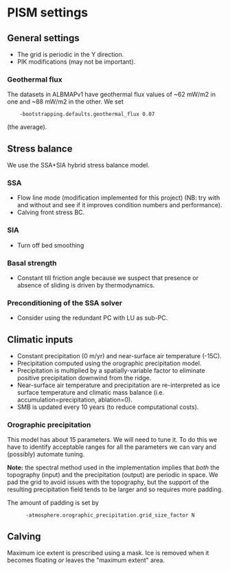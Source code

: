 # PISM settings

## General settings

- The grid is periodic in the Y direction.
- PIK modifications (may not be important).

### Geothermal flux

The datasets in ALBMAPv1 have geothermal flux values of ~62 mW/m2 in
one and ~88 mW/m2 in the other. We set

```
    -bootstrapping.defaults.geothermal_flux 0.07
```
(the average).

## Stress balance

We use the SSA+SIA hybrid stress balance model.

### SSA

- Flow line mode (modification implemented for this project) (NB: try
  with and without and see if it improves condition numbers and
  performance).
- Calving front stress BC.

### SIA

- Turn off bed smoothing

### Basal strength

- Constant till friction angle because we suspect that presence or
  absence of sliding is driven by thermodynamics.

### Preconditioning of the SSA solver

- Consider using the redundant PC with LU as sub-PC.

## Climatic inputs

- Constant precipitation (0 m/yr) and near-surface air temperature
  (-15C).
- Precipitation computed using the orographic precipitation model.
- Precipitation is multiplied by a spatially-variable factor to
  eliminate positive precipitation downwind from the ridge.
- Near-surface air temperature and precipitation are re-interpreted as
  ice surface temperature and climatic mass balance (i.e.
  accumulation=precipitation, ablation=0).
- SMB is updated every 10 years (to reduce computational costs).

### Orographic precipitation

This model has about 15 parameters. We will need to tune it. To do
this we have to identify acceptable ranges for all the parameters we
can vary and (possibly) automate tuning.

**Note:** the spectral method used in the implementation implies that
*both* the topography (input) and the precipitation (output) are
periodic in space. We pad the grid to avoid issues with the
topography, but the support of the resulting precipitation field tends
to be larger and so requires more padding.

The amount of padding is set by

```
      -atmosphere.orographic_precipitation.grid_size_factor N
```

## Calving

Maximum ice extent is prescribed using a mask. Ice is removed when it
becomes floating *or* leaves the "maximum extent" area.

